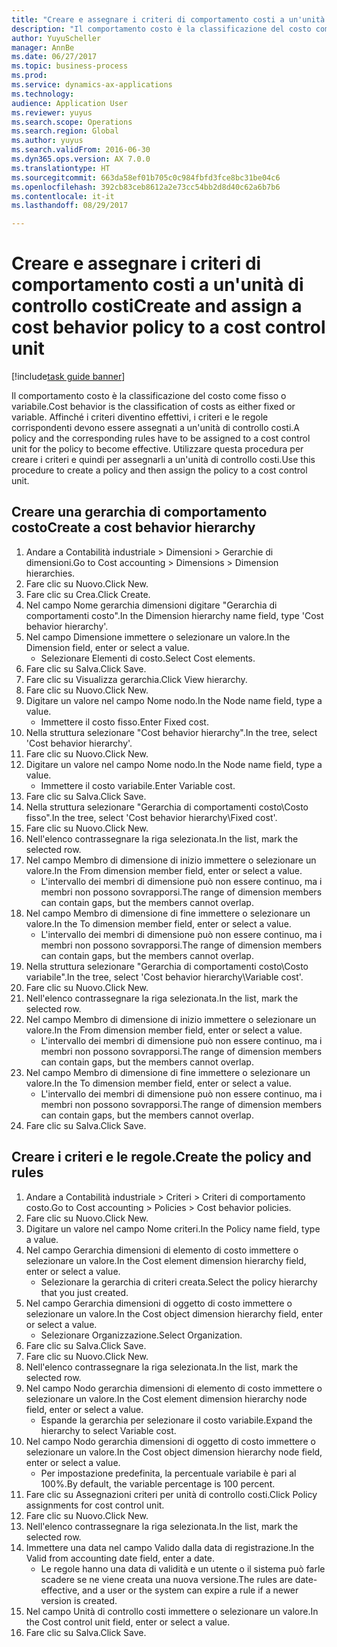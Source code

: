 ```yaml
--- 
title: "Creare e assegnare i criteri di comportamento costi a un'unità di controllo costi"
description: "Il comportamento costo è la classificazione del costo come fisso o variabile."
author: YuyuScheller
manager: AnnBe
ms.date: 06/27/2017
ms.topic: business-process
ms.prod: 
ms.service: dynamics-ax-applications
ms.technology: 
audience: Application User
ms.reviewer: yuyus
ms.search.scope: Operations
ms.search.region: Global
ms.author: yuyus
ms.search.validFrom: 2016-06-30
ms.dyn365.ops.version: AX 7.0.0
ms.translationtype: HT
ms.sourcegitcommit: 663da58ef01b705c0c984fbfd3fce8bc31be04c6
ms.openlocfilehash: 392cb83ceb8612a2e73cc54bb2d8d40c62a6b7b6
ms.contentlocale: it-it
ms.lasthandoff: 08/29/2017

---
```

# <a name="create-and-assign-a-cost-behavior-policy-to-a-cost-control-unit"></a><span data-ttu-id="82d29-103">Creare e assegnare i criteri di comportamento costi a un'unità di controllo costi</span><span class="sxs-lookup"><span data-stu-id="82d29-103">Create and assign a cost behavior policy to a cost control unit</span></span>

[!include[task guide banner](../../includes/task-guide-banner.md)]

<span data-ttu-id="82d29-104">Il comportamento costo è la classificazione del costo come fisso o variabile.</span><span class="sxs-lookup"><span data-stu-id="82d29-104">Cost behavior is the classification of costs as either fixed or variable.</span></span> <span data-ttu-id="82d29-105">Affinché i criteri diventino effettivi, i criteri e le regole corrispondenti devono essere assegnati a un'unità di controllo costi.</span><span class="sxs-lookup"><span data-stu-id="82d29-105">A policy and the corresponding rules have to be assigned to a cost control unit for the policy to become effective.</span></span> <span data-ttu-id="82d29-106">Utilizzare questa procedura per creare i criteri e quindi per assegnarli a un'unità di controllo costi.</span><span class="sxs-lookup"><span data-stu-id="82d29-106">Use this procedure to create a policy and then assign the policy to a cost control unit.</span></span>


## <a name="create-a-cost-behavior-hierarchy"></a><span data-ttu-id="82d29-107">Creare una gerarchia di comportamento costo</span><span class="sxs-lookup"><span data-stu-id="82d29-107">Create a cost behavior hierarchy</span></span>
1. <span data-ttu-id="82d29-108">Andare a Contabilità industriale > Dimensioni > Gerarchie di dimensioni.</span><span class="sxs-lookup"><span data-stu-id="82d29-108">Go to Cost accounting > Dimensions > Dimension hierarchies.</span></span>
2. <span data-ttu-id="82d29-109">Fare clic su Nuovo.</span><span class="sxs-lookup"><span data-stu-id="82d29-109">Click New.</span></span>
3. <span data-ttu-id="82d29-110">Fare clic su Crea.</span><span class="sxs-lookup"><span data-stu-id="82d29-110">Click Create.</span></span>
4. <span data-ttu-id="82d29-111">Nel campo Nome gerarchia dimensioni digitare "Gerarchia di comportamenti costo".</span><span class="sxs-lookup"><span data-stu-id="82d29-111">In the Dimension hierarchy name field, type 'Cost behavior hierarchy'.</span></span>
5. <span data-ttu-id="82d29-112">Nel campo Dimensione immettere o selezionare un valore.</span><span class="sxs-lookup"><span data-stu-id="82d29-112">In the Dimension field, enter or select a value.</span></span>
    * <span data-ttu-id="82d29-113">Selezionare Elementi di costo.</span><span class="sxs-lookup"><span data-stu-id="82d29-113">Select Cost elements.</span></span>  
6. <span data-ttu-id="82d29-114">Fare clic su Salva.</span><span class="sxs-lookup"><span data-stu-id="82d29-114">Click Save.</span></span>
7. <span data-ttu-id="82d29-115">Fare clic su Visualizza gerarchia.</span><span class="sxs-lookup"><span data-stu-id="82d29-115">Click View hierarchy.</span></span>
8. <span data-ttu-id="82d29-116">Fare clic su Nuovo.</span><span class="sxs-lookup"><span data-stu-id="82d29-116">Click New.</span></span>
9. <span data-ttu-id="82d29-117">Digitare un valore nel campo Nome nodo.</span><span class="sxs-lookup"><span data-stu-id="82d29-117">In the Node name field, type a value.</span></span>
    * <span data-ttu-id="82d29-118">Immettere il costo fisso.</span><span class="sxs-lookup"><span data-stu-id="82d29-118">Enter Fixed cost.</span></span>  
10. <span data-ttu-id="82d29-119">Nella struttura selezionare "Cost behavior hierarchy".</span><span class="sxs-lookup"><span data-stu-id="82d29-119">In the tree, select 'Cost behavior hierarchy'.</span></span>
11. <span data-ttu-id="82d29-120">Fare clic su Nuovo.</span><span class="sxs-lookup"><span data-stu-id="82d29-120">Click New.</span></span>
12. <span data-ttu-id="82d29-121">Digitare un valore nel campo Nome nodo.</span><span class="sxs-lookup"><span data-stu-id="82d29-121">In the Node name field, type a value.</span></span>
    * <span data-ttu-id="82d29-122">Immettere il costo variabile.</span><span class="sxs-lookup"><span data-stu-id="82d29-122">Enter Variable cost.</span></span>  
13. <span data-ttu-id="82d29-123">Fare clic su Salva.</span><span class="sxs-lookup"><span data-stu-id="82d29-123">Click Save.</span></span>
14. <span data-ttu-id="82d29-124">Nella struttura selezionare "Gerarchia di comportamenti costo\Costo fisso".</span><span class="sxs-lookup"><span data-stu-id="82d29-124">In the tree, select 'Cost behavior hierarchy\Fixed cost'.</span></span>
15. <span data-ttu-id="82d29-125">Fare clic su Nuovo.</span><span class="sxs-lookup"><span data-stu-id="82d29-125">Click New.</span></span>
16. <span data-ttu-id="82d29-126">Nell'elenco contrassegnare la riga selezionata.</span><span class="sxs-lookup"><span data-stu-id="82d29-126">In the list, mark the selected row.</span></span>
17. <span data-ttu-id="82d29-127">Nel campo Membro di dimensione di inizio immettere o selezionare un valore.</span><span class="sxs-lookup"><span data-stu-id="82d29-127">In the From dimension member field, enter or select a value.</span></span>
    * <span data-ttu-id="82d29-128">L'intervallo dei membri di dimensione può non essere continuo, ma i membri non possono sovrapporsi.</span><span class="sxs-lookup"><span data-stu-id="82d29-128">The range of dimension members can contain gaps, but the members cannot overlap.</span></span>  
18. <span data-ttu-id="82d29-129">Nel campo Membro di dimensione di fine immettere o selezionare un valore.</span><span class="sxs-lookup"><span data-stu-id="82d29-129">In the To dimension member field, enter or select a value.</span></span>
    * <span data-ttu-id="82d29-130">L'intervallo dei membri di dimensione può non essere continuo, ma i membri non possono sovrapporsi.</span><span class="sxs-lookup"><span data-stu-id="82d29-130">The range of dimension members can contain gaps, but the members cannot overlap.</span></span>  
19. <span data-ttu-id="82d29-131">Nella struttura selezionare "Gerarchia di comportamenti costo\Costo variabile".</span><span class="sxs-lookup"><span data-stu-id="82d29-131">In the tree, select 'Cost behavior hierarchy\Variable cost'.</span></span>
20. <span data-ttu-id="82d29-132">Fare clic su Nuovo.</span><span class="sxs-lookup"><span data-stu-id="82d29-132">Click New.</span></span>
21. <span data-ttu-id="82d29-133">Nell'elenco contrassegnare la riga selezionata.</span><span class="sxs-lookup"><span data-stu-id="82d29-133">In the list, mark the selected row.</span></span>
22. <span data-ttu-id="82d29-134">Nel campo Membro di dimensione di inizio immettere o selezionare un valore.</span><span class="sxs-lookup"><span data-stu-id="82d29-134">In the From dimension member field, enter or select a value.</span></span>
    * <span data-ttu-id="82d29-135">L'intervallo dei membri di dimensione può non essere continuo, ma i membri non possono sovrapporsi.</span><span class="sxs-lookup"><span data-stu-id="82d29-135">The range of dimension members can contain gaps, but the members cannot overlap.</span></span>  
23. <span data-ttu-id="82d29-136">Nel campo Membro di dimensione di fine immettere o selezionare un valore.</span><span class="sxs-lookup"><span data-stu-id="82d29-136">In the To dimension member field, enter or select a value.</span></span>
    * <span data-ttu-id="82d29-137">L'intervallo dei membri di dimensione può non essere continuo, ma i membri non possono sovrapporsi.</span><span class="sxs-lookup"><span data-stu-id="82d29-137">The range of dimension members can contain gaps, but the members cannot overlap.</span></span>  
24. <span data-ttu-id="82d29-138">Fare clic su Salva.</span><span class="sxs-lookup"><span data-stu-id="82d29-138">Click Save.</span></span>

## <a name="create-the-policy-and-rules"></a><span data-ttu-id="82d29-139">Creare i criteri e le regole.</span><span class="sxs-lookup"><span data-stu-id="82d29-139">Create the policy and rules</span></span>
1. <span data-ttu-id="82d29-140">Andare a Contabilità industriale > Criteri > Criteri di comportamento costo.</span><span class="sxs-lookup"><span data-stu-id="82d29-140">Go to Cost accounting > Policies > Cost behavior policies.</span></span>
2. <span data-ttu-id="82d29-141">Fare clic su Nuovo.</span><span class="sxs-lookup"><span data-stu-id="82d29-141">Click New.</span></span>
3. <span data-ttu-id="82d29-142">Digitare un valore nel campo Nome criteri.</span><span class="sxs-lookup"><span data-stu-id="82d29-142">In the Policy name field, type a value.</span></span>
4. <span data-ttu-id="82d29-143">Nel campo Gerarchia dimensioni di elemento di costo immettere o selezionare un valore.</span><span class="sxs-lookup"><span data-stu-id="82d29-143">In the Cost element dimension hierarchy field, enter or select a value.</span></span>
    * <span data-ttu-id="82d29-144">Selezionare la gerarchia di criteri creata.</span><span class="sxs-lookup"><span data-stu-id="82d29-144">Select the policy hierarchy that you just created.</span></span>  
5. <span data-ttu-id="82d29-145">Nel campo Gerarchia dimensioni di oggetto di costo immettere o selezionare un valore.</span><span class="sxs-lookup"><span data-stu-id="82d29-145">In the Cost object dimension hierarchy field, enter or select a value.</span></span>
    * <span data-ttu-id="82d29-146">Selezionare Organizzazione.</span><span class="sxs-lookup"><span data-stu-id="82d29-146">Select Organization.</span></span>  
6. <span data-ttu-id="82d29-147">Fare clic su Salva.</span><span class="sxs-lookup"><span data-stu-id="82d29-147">Click Save.</span></span>
7. <span data-ttu-id="82d29-148">Fare clic su Nuovo.</span><span class="sxs-lookup"><span data-stu-id="82d29-148">Click New.</span></span>
8. <span data-ttu-id="82d29-149">Nell'elenco contrassegnare la riga selezionata.</span><span class="sxs-lookup"><span data-stu-id="82d29-149">In the list, mark the selected row.</span></span>
9. <span data-ttu-id="82d29-150">Nel campo Nodo gerarchia dimensioni di elemento di costo immettere o selezionare un valore.</span><span class="sxs-lookup"><span data-stu-id="82d29-150">In the Cost element dimension hierarchy node field, enter or select a value.</span></span>
    * <span data-ttu-id="82d29-151">Espande la gerarchia per selezionare il costo variabile.</span><span class="sxs-lookup"><span data-stu-id="82d29-151">Expand the hierarchy to select Variable cost.</span></span>  
10. <span data-ttu-id="82d29-152">Nel campo Nodo gerarchia dimensioni di oggetto di costo immettere o selezionare un valore.</span><span class="sxs-lookup"><span data-stu-id="82d29-152">In the Cost object dimension hierarchy node field, enter or select a value.</span></span>
    * <span data-ttu-id="82d29-153">Per impostazione predefinita, la percentuale variabile è pari al 100%.</span><span class="sxs-lookup"><span data-stu-id="82d29-153">By default, the variable percentage is 100 percent.</span></span>  
11. <span data-ttu-id="82d29-154">Fare clic su Assegnazioni criteri per unità di controllo costi.</span><span class="sxs-lookup"><span data-stu-id="82d29-154">Click Policy assignments for cost control unit.</span></span>
12. <span data-ttu-id="82d29-155">Fare clic su Nuovo.</span><span class="sxs-lookup"><span data-stu-id="82d29-155">Click New.</span></span>
13. <span data-ttu-id="82d29-156">Nell'elenco contrassegnare la riga selezionata.</span><span class="sxs-lookup"><span data-stu-id="82d29-156">In the list, mark the selected row.</span></span>
14. <span data-ttu-id="82d29-157">Immettere una data nel campo Valido dalla data di registrazione.</span><span class="sxs-lookup"><span data-stu-id="82d29-157">In the Valid from accounting date field, enter a date.</span></span>
    * <span data-ttu-id="82d29-158">Le regole hanno una data di validità e un utente o il sistema può farle scadere se ne viene creata una nuova versione.</span><span class="sxs-lookup"><span data-stu-id="82d29-158">The rules are date-effective, and a user or the system can expire a rule if a newer version is created.</span></span>  
15. <span data-ttu-id="82d29-159">Nel campo Unità di controllo costi immettere o selezionare un valore.</span><span class="sxs-lookup"><span data-stu-id="82d29-159">In the Cost control unit field, enter or select a value.</span></span>
16. <span data-ttu-id="82d29-160">Fare clic su Salva.</span><span class="sxs-lookup"><span data-stu-id="82d29-160">Click Save.</span></span>


